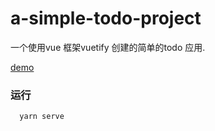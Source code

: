 # a-simple-todo-project

一个使用vue 框架vuetify 创建的简单的todo 应用.

[demo](https://sunxuia.github.io/a-simple-todo-project)

### 运行

```
  yarn serve
